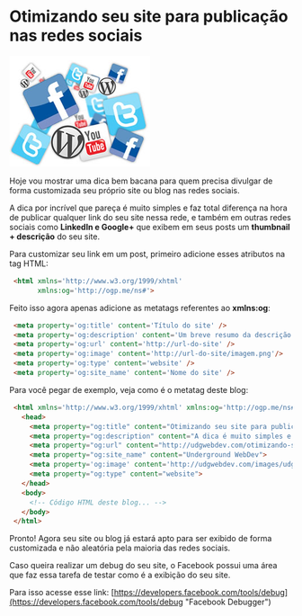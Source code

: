 # Otimizando seu site para publicação nas redes sociais

![Redes sociais](../images/redes-sociais.jpg "Redes sociais")

Hoje vou mostrar uma dica bem bacana para quem precisa divulgar de forma customizada seu próprio site ou blog nas redes sociais.

A dica por incrível que pareça é muito simples e faz total diferença na hora de publicar qualquer link do seu site nessa rede, e também em outras redes sociais como **LinkedIn e Google+** que exibem em seus posts um **thumbnail + descrição** do seu site.

Para customizar seu link em um post, primeiro adicione esses atributos na tag HTML:

``` html
 <html xmlns='http://www.w3.org/1999/xhtml'
       xmlns:og='http://ogp.me/ns#'>
``` 

Feito isso agora apenas adicione as metatags referentes ao **xmlns:og**:

``` html
 <meta property='og:title' content='Título do site' />
 <meta property='og:description' content='Um breve resumo da descrição do site' />
 <meta property='og:url' content='http://url-do-site' />
 <meta property='og:image' content='http://url-do-site/imagem.png'/>
 <meta property='og:type' content='website' />
 <meta property='og:site_name' content='Nome do site' />
``` 

Para você pegar de exemplo, veja como é o metatag deste blog:

``` html
 <html xmlns='http://www.w3.org/1999/xhtml' xmlns:og='http://ogp.me/ns#'>
   <head>
     <meta property="og:title" content="Otimizando seu site para publicação nas redes sociais | Underground WebDev">
     <meta property="og:description" content="A dica é muito simples e faz com que o link do seu site tenha melhor visibilidade nas redes sociais como Facebook, LinkedIn e Google+">
     <meta property="og:url" content="http://udgwebdev.com/otimizando-seu-site-para-publicacao-nas-redes-sociais">
     <meta property="og:site_name" content="Underground WebDev">
     <meta property='og:image' content='http://udgwebdev.com/images/udgwebdev-logo-128.png'/>
     <meta property="og:type" content="website">
   </head>
   <body>
     <!-- Código HTML deste blog... -->
   </body>
 </html>
``` 

Pronto! Agora seu site ou blog já estará apto para ser exibido de forma customizada e não aleatória pela maioria das redes sociais.

Caso queira realizar um debug do seu site, o Facebook possui uma área que faz essa tarefa de testar como é a exibição do seu site.

Para isso acesse esse link: [https://developers.facebook.com/tools/debug](https://developers.facebook.com/tools/debug "Facebook Debugger")